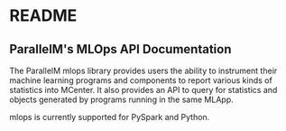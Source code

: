 # README

## ParallelM's MLOps API Documentation

The ParallelM mlops library provides users the ability to instrument their machine learning programs and components to report various kinds of statistics into MCenter. It also provides an API to query for statistics and objects generated by programs running in the same MLApp.

mlops is currently supported for PySpark and Python.
